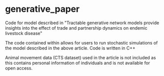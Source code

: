 # generative_paper
Code for model described in "Tractable generative network models provide insights into the effect of trade and partnership dynamics on endemic livestock disease"

The code contained within allows for users to run stochastic simulations of the model described in the above article.
Code is written in C++

Animal movement data (CTS dataset) used in the article is not included as this contains personal information of individuals and is not available for open access.
